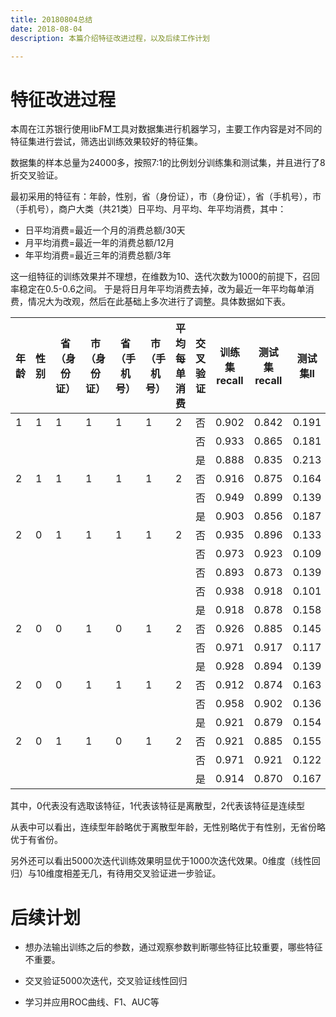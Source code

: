 ```yaml
---
title: 20180804总结
date: 2018-08-04
description: 本篇介绍特征改进过程，以及后续工作计划

---
```


# 特征改进过程

本周在江苏银行使用libFM工具对数据集进行机器学习，主要工作内容是对不同的特征集进行尝试，筛选出训练效果较好的特征集。

数据集的样本总量为24000多，按照7:1的比例划分训练集和测试集，并且进行了8折交叉验证。

最初采用的特征有：年龄，性别，省（身份证），市（身份证），省（手机号），市（手机号），商户大类（共21类）日平均、月平均、年平均消费，其中：

+ 日平均消费=最近一个月的消费总额/30天
+ 月平均消费=最近一年的消费总额/12月
+ 年平均消费=最近三年的消费总额/3年

这一组特征的训练效果并不理想，在维数为10、迭代次数为1000的前提下，召回率稳定在0.5-0.6之间。
于是将日月年平均消费去掉，改为最近一年平均每单消费，情况大为改观，然后在此基础上多次进行了调整。具体数据如下表。

年龄|性别|省（身份证）|市（身份证）|省（手机号）|市（手机号）|平均每单消费|交叉验证|训练集recall|测试集recall|测试集ll|维数|迭代次数
-|-|-|-|-|-|-|-|-|-|-|-|-
1|1|1|1|1|1|2|否|0.902|0.842|0.191|10|1000
| | | | | | | |否|0.933|0.865|0.181|10|5000
| | | | | | | |是|0.888|0.835|0.213|10|1000
2|1|1|1|1|1|2|否|0.916|0.875|0.164|10|1000
| | | | | | | |否|0.949|0.899|0.139|10|5000
| | | | | | | |是|0.903|0.856|0.187|10|1000
2|0|1|1|1|1|2|否|0.935|0.896|0.133|10|1000
| | | | | | | |否|0.973|0.923|0.109|10|5000
| | | | | | | |否|0.893|0.873|0.139|0|1000
| | | | | | | |否|0.938|0.918|0.101|0|5000
| | | | | | | |是|0.918|0.878|0.158|10|1000
2|0|0|1|0|1|2|否|0.926|0.885|0.145|10|1000
| | | | | | | |否|0.971|0.917|0.117|10|5000
| | | | | | | |是|0.928|0.894|0.139|10|1000
2|0|0|1|1|1|2|否|0.912|0.874|0.163|10|1000
| | | | | | | |否|0.958|0.902|0.136|10|5000
| | | | | | | |是|0.921|0.879|0.154|10|1000
2|0|1|1|0|1|2|否|0.921|0.885|0.155|10|1000
| | | | | | | |否|0.971|0.921|0.122|10|5000
| | | | | | | |是|0.914|0.870|0.167|10|1000

其中，0代表没有选取该特征，1代表该特征是离散型，2代表该特征是连续型

从表中可以看出，连续型年龄略优于离散型年龄，无性别略优于有性别，无省份略优于有省份。

另外还可以看出5000次迭代训练效果明显优于1000次迭代效果。0维度（线性回归）与10维度相差无几，有待用交叉验证进一步验证。

# 后续计划

+ 想办法输出训练之后的参数，通过观察参数判断哪些特征比较重要，哪些特征不重要。

+ 交叉验证5000次迭代，交叉验证线性回归

+ 学习并应用ROC曲线、F1、AUC等
